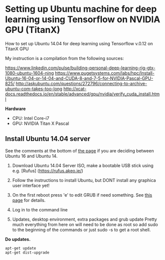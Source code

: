 # Setting up Ubuntu machine for deep learning using Tensorflow on NVIDIA GPU (TitanX)
How to set up Ubuntu 14.04 for deep learning using Tensorflow v.0.12 on TitanX GPU

My instruction is a compilation from the following sources:

https://www.linkedin.com/pulse/building-personal-deep-learning-rig-gtx-1080-ubuntu-1604-ning
https://www.pugetsystems.com/labs/hpc/Install-Ubuntu-16-04-or-14-04-and-CUDA-8-and-7-5-for-NVIDIA-Pascal-GPU-825/
http://askubuntu.com/questions/272796/connecting-to-archive-ubuntu-com-takes-too-long
http://xcat-docs.readthedocs.io/en/stable/advanced/gpu/nvidia/verify_cuda_install.html


**Hardware**
- CPU: Intel Core-i7
- GPU: NVIDIA Titan X Pascal

## Install Ubuntu 14.04 server
See the comments at the bottom of [the page](https://www.pugetsystems.com/labs/hpc/Install-Ubuntu-16-04-or-14-04-and-CUDA-8-and-7-5-for-NVIDIA-Pascal-GPU-825/) if you are deciding between Ubuntu 16 and Ubuntu 14.

1. Download Ubuntu 14.04 Server ISO, make a bootable USB stick using e.g. [Rufus] (https://rufus.akeo.ie/)

2. Follow the instructions to install Ubuntu, but DONT install any graphica user interface yet!

3. On the first reboot press 'e' to edit GRUB if need something. See [this page](https://www.pugetsystems.com/labs/hpc/Install-Ubuntu-16-04-or-14-04-and-CUDA-8-and-7-5-for-NVIDIA-Pascal-GPU-825/) for details. 

4. Log in to the command line

5. Updates, desktop environment, extra packages and grub update Pretty much everything from here on will need to be done as root so add sudo to the beginning of the commands or just sudo -s to get a root shell.

**Do updates.**
```
apt-get update
apt-get dist-upgrade
```

